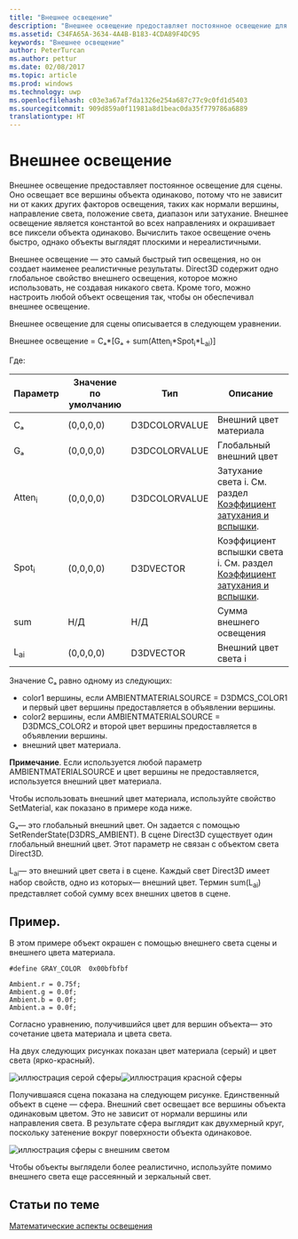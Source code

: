 ```yaml
---
title: "Внешнее освещение"
description: "Внешнее освещение предоставляет постоянное освещение для сцены."
ms.assetid: C34FA65A-3634-4A4B-B183-4CDA89F4DC95
keywords: "Внешнее освещение"
author: PeterTurcan
ms.author: pettur
ms.date: 02/08/2017
ms.topic: article
ms.prod: windows
ms.technology: uwp
ms.openlocfilehash: c03e3a67af7da1326e254a687c77c9c0fd1d5403
ms.sourcegitcommit: 909d859a0f11981a8d1beac0da35f779786a6889
translationtype: HT
---
```

# <a name="ambient-lighting"></a>Внешнее освещение


Внешнее освещение предоставляет постоянное освещение для сцены. Оно освещает все вершины объекта одинаково, потому что не зависит ни от каких других факторов освещения, таких как нормали вершины, направление света, положение света, диапазон или затухание. Внешнее освещение является константой во всех направлениях и окрашивает все пиксели объекта одинаково. Вычислить такое освещение очень быстро, однако объекты выглядят плоскими и нереалистичными.

Внешнее освещение — это самый быстрый тип освещения, но он создает наименее реалистичные результаты. Direct3D содержит одно глобальное свойство внешнего освещения, которое можно использовать, не создавая никакого света. Кроме того, можно настроить любой объект освещения так, чтобы он обеспечивал внешнее освещение.

Внешнее освещение для сцены описывается в следующем уравнении.

Внешнее освещение = Cₐ\*\[Gₐ + sum(Atten<sub>i</sub>\*Spot<sub>i</sub>\*L<sub>ai</sub>)\]

Где:

| Параметр         | Значение по умолчанию | Тип          | Описание                                                                                                       |
|-------------------|---------------|---------------|-------------------------------------------------------------------------------------------------------------------|
| Cₐ                | (0,0,0,0)     | D3DCOLORVALUE | Внешний цвет материала                                                                                            |
| Gₐ                | (0,0,0,0)     | D3DCOLORVALUE | Глобальный внешний цвет                                                                                              |
| Atten<sub>i</sub> | (0,0,0,0)     | D3DCOLORVALUE | Затухание света i. См. раздел [Коэффициент затухания и вспышки](attenuation-and-spotlight-factor.md). |
| Spot<sub>i</sub>  | (0,0,0,0)     | D3DVECTOR     | Коэффициент вспышки света i. См. раздел [Коэффициент затухания и вспышки](attenuation-and-spotlight-factor.md).  |
| sum               | Н/Д           | Н/Д           | Сумма внешнего освещения                                                                                          |
| L<sub>ai</sub>    | (0,0,0,0)     | D3DVECTOR     | Внешний цвет света i                                                                              |

 

Значение Cₐ равно одному из следующих:

-   color1 вершины, если AMBIENTMATERIALSOURCE = D3DMCS\_COLOR1 и первый цвет вершины предоставляется в объявлении вершины.
-   color2 вершины, если AMBIENTMATERIALSOURCE = D3DMCS\_COLOR2 и второй цвет вершины предоставляется в объявлении вершины.
-   внешний цвет материала.

**Примечание**. Если используется любой параметр AMBIENTMATERIALSOURCE и цвет вершины не предоставляется, используется внешний цвет материала.

 

Чтобы использовать внешний цвет материала, используйте свойство SetMaterial, как показано в примере кода ниже.

Gₐ— это глобальный внешний цвет. Он задается с помощью SetRenderState(D3DRS\_AMBIENT). В сцене Direct3D существует один глобальный внешний цвет. Этот параметр не связан с объектом света Direct3D.

L<sub>ai</sub>— это внешний цвет света i в сцене. Каждый свет Direct3D имеет набор свойств, одно из которых— внешний цвет. Термин sum(L<sub>ai</sub>) представляет собой сумму всех внешних цветов в сцене.

## <a name="span-idexamplespanspan-idexamplespanspan-idexamplespanexample"></a><span id="Example"></span><span id="example"></span><span id="EXAMPLE"></span>Пример.


В этом примере объект окрашен с помощью внешнего света сцены и внешнего цвета материала.

```
#define GRAY_COLOR  0x00bfbfbf

Ambient.r = 0.75f;
Ambient.g = 0.0f;
Ambient.b = 0.0f;
Ambient.a = 0.0f;
```

Согласно уравнению, получившийся цвет для вершин объекта— это сочетание цвета материала и цвета света.

На двух следующих рисунках показан цвет материала (серый) и цвет света (ярко-красный).

![иллюстрация серой сферы](images/amb1.jpg)![иллюстрация красной сферы](images/lightred.jpg)

Получившаяся сцена показана на следующем рисунке. Единственный объект в сцене — сфера. Внешний свет освещает все вершины объекта одинаковым цветом. Это не зависит от нормали вершины или направления света. В результате сфера выглядит как двухмерный круг, поскольку затенение вокруг поверхности объекта одинаковое.

![иллюстрация сферы с внешним светом](images/lighta.jpg)

Чтобы объекты выглядели более реалистично, используйте помимо внешнего света еще рассеянный и зеркальный свет.

## <a name="span-idrelated-topicsspanrelated-topics"></a><span id="related-topics"></span>Статьи по теме


[Математические аспекты освещения](mathematics-of-lighting.md)

 

 




